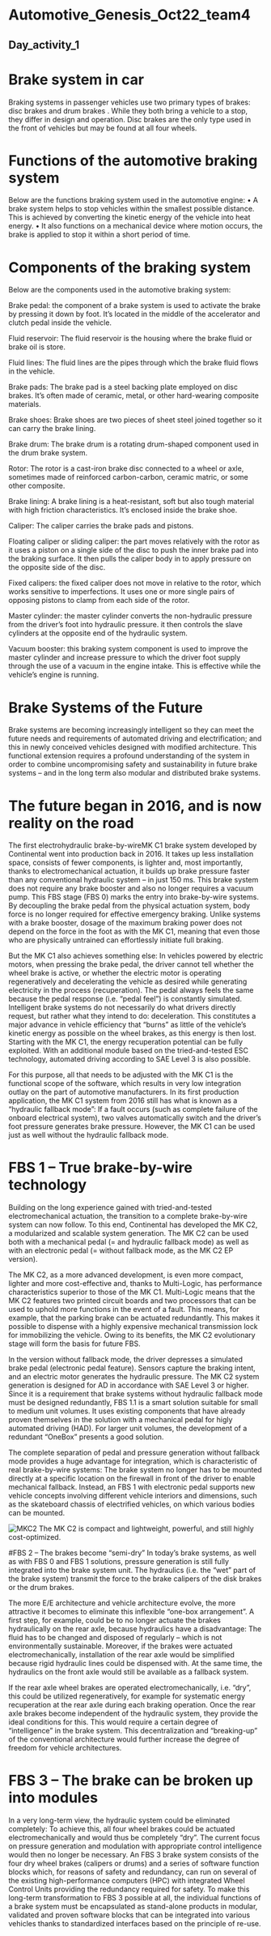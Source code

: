 # Automotive_Genesis_Oct22_team4

## Day_activity_1

# Brake system in car	

Braking systems in passenger vehicles use two primary types of brakes: disc brakes and drum brakes . While they both bring a vehicle to a stop, they differ in design and operation. Disc brakes are the only type used in the front of vehicles but may be found at all four wheels.

# Functions of the automotive braking system

Below are the functions braking system used in the automotive engine:
•	A brake system helps to stop vehicles within the smallest possible distance. This is achieved by converting the kinetic energy of the vehicle into heat energy.
•	It also functions on a mechanical device where motion occurs, the brake is applied to stop it within a short period of time.

# Components of the braking system

Below are the components used in the automotive braking system:

Brake pedal: the component of a brake system is used to activate the brake by pressing it down by foot. It’s located in the middle of the accelerator and clutch pedal inside the vehicle.

Fluid reservoir: The fluid reservoir is the housing where the brake fluid or brake oil is store.

Fluid lines: The fluid lines are the pipes through which the brake fluid flows in the vehicle.

Brake pads: The brake pad is a steel backing plate employed on disc brakes. It’s often made of ceramic, metal, or other hard-wearing composite materials.

Brake shoes: Brake shoes are two pieces of sheet steel joined together so it can carry the brake lining.

Brake drum: The brake drum is a rotating drum-shaped component used in the drum brake system.

Rotor: The rotor is a cast-iron brake disc connected to a wheel or axle, sometimes made of reinforced carbon-carbon, ceramic matric, or some other composite.

Brake lining: A brake lining is a heat-resistant, soft but also tough material with high friction characteristics. It’s enclosed inside the brake shoe.

Caliper: The caliper carries the brake pads and pistons.

Floating caliper or sliding caliper: the part moves relatively with the rotor as it uses a piston on a single side of the disc to push the inner brake pad into the 
braking surface. It then pulls the caliper body in to apply pressure on the opposite side of the disc.

Fixed calipers: the fixed caliper does not move in relative to the rotor, which works sensitive to imperfections. It uses one or more single pairs of opposing pistons to clamp from each side of the rotor.

Master cylinder: the master cylinder converts the non-hydraulic pressure from the driver’s foot into hydraulic pressure. it then controls the slave cylinders at the opposite end of the hydraulic system.

Vacuum booster: this braking system component is used to improve the master cylinder and increase pressure to which the driver foot supply through the use of a vacuum in the engine intake. This is effective while the vehicle’s engine is running.

# Brake Systems of the Future

Brake systems are becoming increasingly intelligent so they can meet the future needs and requirements of automated driving and electrification; and this in newly conceived vehicles designed with modified architecture. This functional extension requires a profound understanding of the system in order to combine uncompromising safety and sustainability in future brake systems – and in the long term also modular and distributed brake systems.

# The future began in 2016, and is now reality on the road

The first electrohydraulic brake-by-wireMK C1 brake system developed by Continental went into production back in 2016. It takes up less installation space, consists of fewer components, is lighter and, most importantly, thanks to electromechanical actuation, it builds up brake pressure faster than any conventional hydraulic system – in just 150 ms. This brake system does not require any brake booster and also no longer requires a vacuum pump. This FBS stage (FBS 0) marks the entry into brake-by-wire systems. By decoupling the brake pedal from the physical actuation system, body force is no longer required for effective emergency braking. Unlike systems with a brake booster, dosage of the maximum braking power does not depend on the force in the foot as with the MK C1, meaning that even those who are physically untrained can effortlessly initiate full braking.

But the MK C1 also achieves something else: In vehicles powered by electric motors, when pressing the brake pedal, the driver cannot tell whether the wheel brake is active, or whether the electric motor is operating regeneratively and decelerating the vehicle as desired while generating electricity in the process (recuperation). The pedal always feels the same because the pedal response (i.e. “pedal feel”) is constantly simulated. Intelligent brake systems do not necessarily do what drivers directly request, but rather what they intend to do: deceleration. This constitutes a major advance in vehicle efficiency that “burns” as little of the vehicle’s kinetic energy as possible on the wheel brakes, as this energy is then lost. Starting with the MK C1, the energy recuperation potential can be fully exploited. With an additional module based on the tried-and-tested ESC technology, automated driving according to SAE Level 3 is also possible. 

For this purpose, all that needs to be adjusted with the MK C1 is the functional scope of the software, which results in very low integration outlay on the part of automotive manufacturers. In its first production application, the MK C1 system from 2016 still has what is known as a “hydraulic fallback mode”: If a fault occurs (such as complete failure of the onboard electrical system), two valves automatically switch and the driver’s foot pressure generates brake pressure. However, the MK C1 can be used just as well without the hydraulic fallback mode.

# FBS 1 – True brake-by-wire technology
Building on the long experience gained with tried-and-tested electromechanical actuation, the transition to a complete brake-by-wire system can now follow. To this end, Continental has developed the MK C2, a modularized and scalable system generation. The MK C2 can be used both with a mechanical pedal (= and hydraulic fallback mode) as well as with an electronic pedal (= without fallback mode, as the MK C2 EP version).

The MK C2, as a more advanced development, is even more compact, lighter and more cost-effective and, thanks to Multi-Logic, has performance characteristics superior to those of the MK C1. Multi-Logic means that the MK C2 features two printed circuit boards and two processors that can be used to uphold more functions in the event of a fault. This means, for example, that the parking brake can be actuated redundantly. This makes it possible to dispense with a highly expensive mechanical transmission lock for immobilizing the vehicle. Owing to its benefits, the MK C2 evolutionary stage will form the basis for future FBS. 

In the version without fallback mode, the driver depresses a simulated brake pedal (electronic pedal feature). Sensors capture the braking intent, and an electric motor generates the hydraulic pressure. The MK C2 system generation is designed for AD in accordance with SAE Level 3 or higher. Since it is a requirement that brake systems without hydraulic fallback mode must be designed redundantly, FBS 1.1 is a smart solution suitable for small to medium unit volumes. It uses existing components that have already proven themselves in the solution with a mechanical pedal for higly automated driving (HAD). For larger unit volumes, the development of a redundant “OneBox” presents a good solution.

The complete separation of pedal and pressure generation without fallback mode provides a huge advantage for integration, which is characteristic of real brake-by-wire systems: The brake system no longer has to be mounted directly at a specific location on the firewall in front of the driver to enable mechanical fallback. Instead, an FBS 1 with electronic pedal supports new vehicle concepts involving different vehicle interiors and dimensions, such as the skateboard chassis of electrified vehicles, on which various bodies can be mounted.
 
 ![MKC2](https://user-images.githubusercontent.com/115522470/198206464-b0217e32-73a8-437e-bc0b-67afdf0bcb54.jpg)
                         The MK C2 is compact and lightweight, powerful, and still highly cost-optimized.

#FBS 2 – The brakes become “semi-dry”
In today’s brake systems, as well as with FBS 0 and FBS 1 solutions, pressure generation is still fully integrated into the brake system unit. The hydraulics (i.e. the “wet” part of the brake system) transmit the force to the brake calipers of the disk brakes or the drum brakes.

The more E/E architecture and vehicle architecture evolve, the more attractive it becomes to eliminate this inflexible “one-box arrangement”. A first step, for example, could be to no longer actuate the brakes hydraulically on the rear axle, because hydraulics have a disadvantage: The fluid has to be changed and disposed of regularly – which is not environmentally sustainable. Moreover, if the brakes were actuated electromechanically, installation of the rear axle would be simplified because rigid hydraulic lines could be dispensed with. At the same time, the hydraulics on the front axle would still be available as a fallback system.

If the rear axle wheel brakes are operated electromechanically, i.e. “dry”, this could be utilized regeneratively, for example for systematic energy recuperation at the rear axle during each braking operation. Once the rear axle brakes become independent of the hydraulic system, they provide the ideal conditions for this. This would require a certain degree of “intelligence” in the brake system. This decentralization and “breaking-up” of the conventional architecture would further increase the degree of freedom for vehicle architectures.

# FBS 3 – The brake can be broken up into modules
In a very long-term view, the hydraulic system could be eliminated completely: To achieve this, all four wheel brakes could be actuated electromechanically and would thus be completely “dry”. The current focus on pressure generation and modulation with appropriate control intelligence would then no longer be necessary. An FBS 3 brake system consists of the four dry wheel brakes (calipers or drums) and a series of software function blocks which, for reasons of safety and redundancy, can run on several of the existing high-performance computers (HPC) with integrated Wheel Control Units providing the redundancy required for safety.
To make this long-term transformation to FBS 3 possible at all, the individual functions of a brake system must be encapsulated as stand-alone products in modular, validated and proven software blocks that can be integrated into various vehicles thanks to standardized interfaces based on the principle of re-use.


